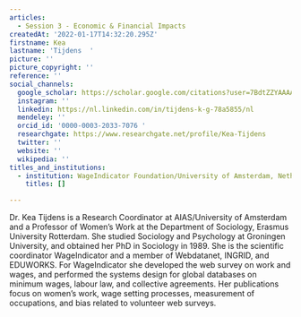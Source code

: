 ```yaml
---
articles:
  - Session 3 - Economic & Financial Impacts
createdAt: '2022-01-17T14:32:20.295Z'
firstname: Kea
lastname: 'Tijdens  '
picture: ''
picture_copyright: ''
reference: ''
social_channels:
  google_scholar: https://scholar.google.com/citations?user=7BdtZZYAAAAJ&hl=en
  instagram: ''
  linkedin: https://nl.linkedin.com/in/tijdens-k-g-78a5855/nl
  mendeley: ''
  orcid_id: '0000-0003-2033-7076 '
  researchgate: https://www.researchgate.net/profile/Kea-Tijdens
  twitter: ''
  website: ''
  wikipedia: ''
titles_and_institutions:
  - institution: WageIndicator Foundation/University of Amsterdam, Netherlands
    titles: []

---
```

Dr. Kea Tijdens is a Research Coordinator at AIAS/University of Amsterdam and a Professor of Women’s Work at the Department of Sociology, Erasmus University Rotterdam. She studied Sociology and Psychology at Groningen University, and obtained her PhD in Sociology in 1989. She is the scientific coordinator WageIndicator and a member of Webdatanet, INGRID, and EDUWORKS. For WageIndicator she developed the web survey on work and wages, and performed the systems design for global databases on minimum wages, labour law, and collective agreements. Her publications focus on women’s work, wage setting processes, measurement of occupations, and bias related to volunteer web surveys.